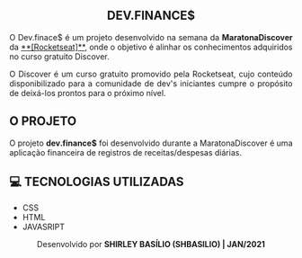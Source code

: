 <h2 align=center>DEV.FINANCE$</h2>

<p align=justify>O Dev.finace$ é um projeto desenvolvido na semana da <strong>MaratonaDiscover</strong> da <a href="https://rocketseat.com.br/">**[Rocketseat]**</a>, onde o objetivo é alinhar os conhecimentos adquiridos no curso gratuito Discover.</p>

<p align=justify>O Discover é um curso gratuito promovido pela Rocketseat, cujo conteúdo disponibilizado para a comunidade de dev's iniciantes cumpre o propósito de deixá-los prontos para o próximo nível.</p>

<h2> O PROJETO </h2>

<p align=justify>O projeto <strong>dev.finance$</strong> foi desenvolvido durante a MaratonaDiscover é uma aplicação financeira de registros de receitas/despesas diárias.</p>

<h2>💻 TECNOLOGIAS UTILIZADAS</h2>

<ul>
   <li>CSS</li>
   <li>HTML</li>
   <li>JAVASRIPT</li>
</ul>

<p align=center> Desenvolvido por <strong> SHIRLEY BASÍLIO (SHBASILIO) | JAN/2021</p>
